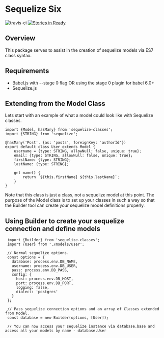 # Sequelize Six
![travis-ci](https://travis-ci.org/ConciergeAuctions/sequelize-classes.svg?branch=master) [![Stories in Ready](https://badge.waffle.io/ConciergeAuctions/sequelize-classes.svg?label=ready&title=Ready)](http://waffle.io/ConciergeAuctions/sequelize-classes)

## Overview

This package serves to assist in the creation of sequelize models via ES7 class syntax. 

## Requirements

* Babel.js with --stage 0 flag OR using the stage 0 plugin for babel 6.0+
* Sequelize.js

## Extending from the Model Class

Lets start with an example of what a model could look like with Sequelize classes.

```
import {Model, hasMany} from 'sequelize-classes';
import {STRING} from 'sequelize';

@hasMany('Post', {as: 'posts', foreignKey: 'authorId'})
export default class User extends Model {
    username = {type: STRING, allowNull: false, unique: true};
    email: {type: STRING, allowNull: false, unique: true};
    firstName: {type: STRING};
    lastName: {type: STRING};
    
    get name() {
        return `${this.firstName} ${this.lastName}`;
    }
}
```

Note that this class is just a class, not a sequelize model at this point. The purpose of the Model class is to set up 
your classes in such a way so that the Builder tool can create your sequelize model definitions properly. 

## Using Builder to create your sequelize connection and define models

```
 import {Builder} from 'sequelize-classes';
 import {User} from './models/user';
 
 // Normal sequelize options.
 const options = {
   database: process.env.DB_NAME,
   username: process.env.DB_USER,
   pass: process.env.DB_PASS,
   config: {
     host: process.env.DB_HOST,
     port: process.env.DB_PORT,
     logging: false,
     dialect: 'postgres'
   }
 };
 
 // Pass sequelize connection options and an array of Classes extended from Model.
 const database = new Builder(options, [User]);
 
 // You can now access your sequelize instance via database.base and access all your models by name - database.User
```